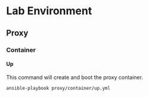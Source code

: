 # Lab Environment

## Proxy

### Container

#### Up

This command will create and boot the proxy container.

```
ansible-playbook proxy/container/up.yml
```
